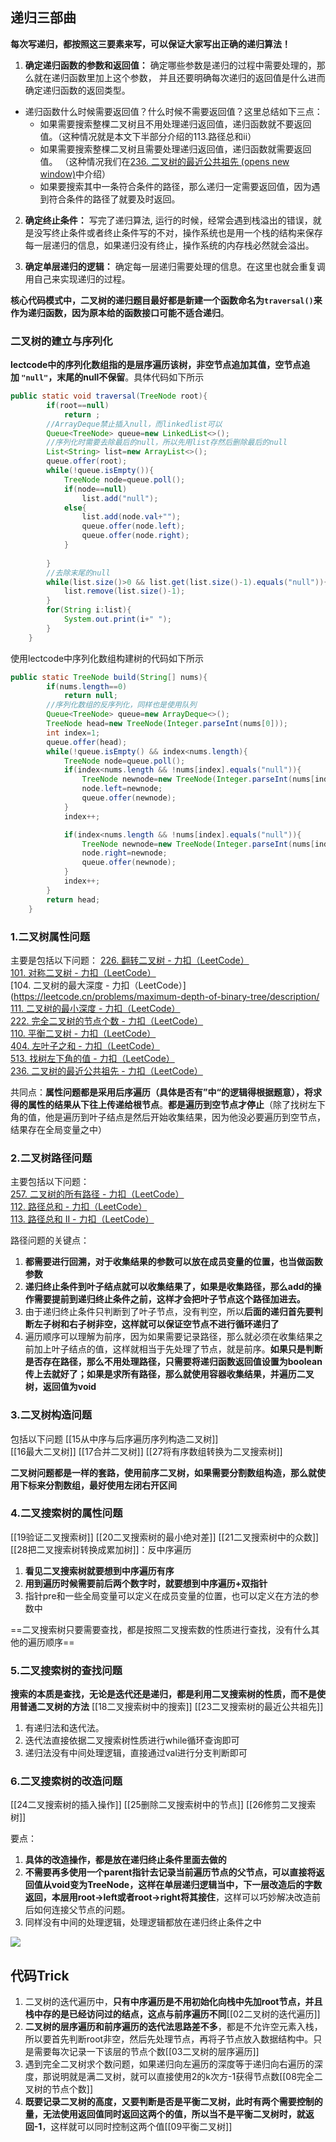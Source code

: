 ## 递归三部曲

**每次写递归，都按照这三要素来写，可以保证大家写出正确的递归算法！**

1. **确定递归函数的参数和返回值：** 确定哪些参数是递归的过程中需要处理的，那么就在递归函数里加上这个参数， 并且还要明确每次递归的返回值是什么进而确定递归函数的返回类型。
* 递归函数什么时候需要返回值？什么时候不需要返回值？这里总结如下三点：
	- 如果需要搜索整棵二叉树且不用处理递归返回值，递归函数就不要返回值。（这种情况就是本文下半部分介绍的113.路径总和ii）
	- 如果需要搜索整棵二叉树且需要处理递归返回值，递归函数就需要返回值。 （这种情况我们在[236. 二叉树的最近公共祖先 (opens new window)](https://programmercarl.com/0236.%E4%BA%8C%E5%8F%89%E6%A0%91%E7%9A%84%E6%9C%80%E8%BF%91%E5%85%AC%E5%85%B1%E7%A5%96%E5%85%88.html)中介绍）
	- 如果要搜索其中一条符合条件的路径，那么递归一定需要返回值，因为遇到符合条件的路径了就要及时返回。
    
2. **确定终止条件：** 写完了递归算法, 运行的时候，经常会遇到栈溢出的错误，就是没写终止条件或者终止条件写的不对，操作系统也是用一个栈的结构来保存每一层递归的信息，如果递归没有终止，操作系统的内存栈必然就会溢出。
    
3. **确定单层递归的逻辑：** 确定每一层递归需要处理的信息。在这里也就会重复调用自己来实现递归的过程。

**核心代码模式中，二叉树的递归题目最好都是新建一个函数命名为`traversal()`来作为递归函数，因为原本给的函数接口可能不适合递归**。


### 二叉树的建立与序列化

**lectcode中的序列化数组指的是层序遍历该树，非空节点追加其值，空节点追加 `"null"`，末尾的null不保留**。具体代码如下所示
```java
public static void traversal(TreeNode root){
        if(root==null)
            return ;
        //ArrayDeque禁止插入null，而linkedlist可以
        Queue<TreeNode> queue=new LinkedList<>();
        //序列化时需要去除最后的null，所以先用list存然后删除最后的null
        List<String> list=new ArrayList<>();
        queue.offer(root);
        while(!queue.isEmpty()){
            TreeNode node=queue.poll();
            if(node==null)
                list.add("null");
            else{
                list.add(node.val+"");
                queue.offer(node.left);
                queue.offer(node.right);
            }    
                
        }
        //去除末尾的null
        while(list.size()>0 && list.get(list.size()-1).equals("null")){
            list.remove(list.size()-1);
        }
        for(String i:list){
            System.out.print(i+" ");       
        }
    }
```

使用lectcode中序列化数组构建树的代码如下所示
```java
public static TreeNode build(String[] nums){
        if(nums.length==0)
            return null;
        //序列化数组的反序列化，同样也是使用队列
        Queue<TreeNode> queue=new ArrayDeque<>();
        TreeNode head=new TreeNode(Integer.parseInt(nums[0]));
        int index=1;
        queue.offer(head);
        while(!queue.isEmpty() && index<nums.length){
            TreeNode node=queue.poll();
            if(index<nums.length && !nums[index].equals("null")){
                TreeNode newnode=new TreeNode(Integer.parseInt(nums[index]));
                node.left=newnode;
                queue.offer(newnode);
            }
            index++;

            if(index<nums.length && !nums[index].equals("null")){
                TreeNode newnode=new TreeNode(Integer.parseInt(nums[index]));
                node.right=newnode;
                queue.offer(newnode);
            }
            index++;
        }
        return head;
    }
```

### 1.二叉树属性问题
主要是包括以下问题：
[226. 翻转二叉树 - 力扣（LeetCode）](https://leetcode.cn/problems/invert-binary-tree/description/)  
[101. 对称二叉树 - 力扣（LeetCode）](https://leetcode.cn/problems/symmetric-tree/description/)  
[104. 二叉树的最大深度 - 力扣（LeetCode）](https://leetcode.cn/problems/maximum-depth-of-binary-tree/description/  
[111. 二叉树的最小深度 - 力扣（LeetCode）](https://leetcode.cn/problems/minimum-depth-of-binary-tree/description/)  
[222. 完全二叉树的节点个数 - 力扣（LeetCode）](https://leetcode.cn/problems/count-complete-tree-nodes/description/)  
[110. 平衡二叉树 - 力扣（LeetCode）](https://leetcode.cn/problems/balanced-binary-tree/description/)  
[404. 左叶子之和 - 力扣（LeetCode）](https://leetcode.cn/problems/sum-of-left-leaves/description/)  
[513. 找树左下角的值 - 力扣（LeetCode）](https://leetcode.cn/problems/find-bottom-left-tree-value/description/)  
[236. 二叉树的最近公共祖先 - 力扣（LeetCode）](https://leetcode.cn/problems/lowest-common-ancestor-of-a-binary-tree/description/)

共同点：**属性问题都是采用后序遍历（具体是否有”中“的逻辑得根据题意），将求得的属性的结果从下往上传递给根节点**。**都是遍历到空节点才停止**（除了找树左下角的值，他是遍历到叶子结点是然后开始收集结果，因为他没必要遍历到空节点，结果存在全局变量之中）
### 2.二叉树路径问题
主要包括以下问题：  
[257. 二叉树的所有路径 - 力扣（LeetCode）](https://leetcode.cn/problems/binary-tree-paths/description/)  
[112. 路径总和 - 力扣（LeetCode）](https://leetcode.cn/problems/path-sum/description/)   
[113. 路径总和 II - 力扣（LeetCode）](https://leetcode.cn/problems/path-sum-ii/description/)  

路径问题的关键点：
1. **都需要进行回溯，对于收集结果的参数可以放在成员变量的位置，也当做函数参数**
2. **递归终止条件到叶子结点就可以收集结果了，如果是收集路径，那么add的操作需要提前到递归终止条件之前，这样才会把叶子节点这个路径加进去。**
3. 由于递归终止条件只判断到了叶子节点，没有判空，所以**后面的递归首先要判断左子树和右子树非空，这样就可以保证空节点不进行循环递归了**
4. 遍历顺序可以理解为前序，因为如果需要记录路径，那么就必须在收集结果之前加上叶子结点的值，这样就相当于先处理了节点，就是前序。**如果只是判断是否存在路径，那么不用处理路径，只需要将递归函数返回值设置为boolean传上去就好了；如果是求所有路径，那么就使用容器收集结果，并遍历二叉树，返回值为void**

### 3.二叉树构造问题
包括以下问题
[[15从中序与后序遍历序列构造二叉树]]  
[[16最大二叉树]]
[[17合并二叉树]]
[[27将有序数组转换为二叉搜索树]]

**二叉树问题都是一样的套路，使用前序二叉树，如果需要分割数组构造，那么就使用下标来分割数组，最好使用左闭右开区间**

### 4.二叉搜索树的属性问题

[[19验证二叉搜索树]]
[[20二叉搜索树的最小绝对差]]
[[21二叉搜索树中的众数]]
[[28把二叉搜索树转换成累加树]]：反中序遍历
1. **看见二叉搜索树就要想到中序遍历有序**
2. **用到遍历时候需要前后两个数字时，就要想到中序遍历+双指针**
3. 指针pre和一些全局变量可以定义在成员变量的位置，也可以定义在方法的参数中


==二叉搜索树只要需要查找，都是按照二叉搜索数的性质进行查找，没有什么其他的遍历顺序==
### 5.二叉搜索树的查找问题

**搜索的本质是查找，无论是迭代还是递归，都是利用二叉搜索树的性质，而不是使用普通二叉树的方法**
[[18二叉搜索树中的搜索]]
[[23二叉搜索树的最近公共祖先]]
1. 有递归法和迭代法。
2. 迭代法直接依据二叉搜索树性质进行while循环查询即可
3. 递归法没有中间处理逻辑，直接通过val进行分支判断即可

### 6.二叉搜索树的改造问题
[[24二叉搜索树的插入操作]]
[[25删除二叉搜索树中的节点]]
[[26修剪二叉搜索树]]

要点：
1. **具体的改造操作，都是放在递归终止条件里面去做的**
2. **不需要再多使用一个parent指针去记录当前遍历节点的父节点，可以直接将返回值从void变为TreeNode，这样在单层递归逻辑当中，下一层改造后的字数返回，本层用root->left或者root->right将其接住**，这样可以巧妙解决改造前后如何连接父节点的问题。
3. 同样没有中间的处理逻辑，处理逻辑都放在递归终止条件之中



![](assets/总结/file-20250410153621461.png)
##  代码Trick
1. 二叉树的迭代遍历中，**只有中序遍历是不用初始化向栈中先加root节点，并且栈中存的是已经访问过的结点，这点与前序遍历不同**[[02二叉树的迭代遍历]]
2.  **二叉树的层序遍历和前序遍历的迭代法思路差不多**，都是不允许空元素入栈，所以要首先判断root非空，然后先处理节点，再将子节点放入数据结构中。只是需要每次记录一下该层的节点个数[[03二叉树的层序遍历]]
3. 遇到完全二叉树求个数问题，如果递归向左遍历的深度等于递归向右遍历的深度，那说明就是满二叉树，就可以直接使用2的k次方-1获得节点数[[08完全二叉树的节点个数]]
4. **既要记录二叉树的高度，又要判断是否是平衡二叉树，此时有两个需要控制的量，无法使用返回值同时返回这两个的值，所以当不是平衡二叉树时，就返回-1**，这样就可以同时控制这两个值[[09平衡二叉树]]

